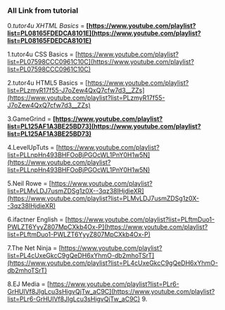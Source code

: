 ### All Link from tutorial 

0._tutor4u XHTML Basics_ = **[https://www.youtube.com/playlist?list=PL08165FDEDCA8101E](https://www.youtube.com/playlist?list=PL08165FDEDCA8101E)**

1.tutor4u CSS Basics = [https://www.youtube.com/playlist?list=PL07598CCC0961C10C](https://www.youtube.com/playlist?list=PL07598CCC0961C10C)

2.tutor4u HTML5 Basics = [https://www.youtube.com/playlist?list=PLzmyR17f55-J7oZew4QxQ7cfw7d3__ZZs](https://www.youtube.com/playlist?list=PLzmyR17f55-J7oZew4QxQ7cfw7d3__ZZs)

3.GameGrind = **[https://www.youtube.com/playlist?list=PL125AF1A3BE25BD73](https://www.youtube.com/playlist?list=PL125AF1A3BE25BD73)**

4.LevelUpTuts = [https://www.youtube.com/playlist?list=PLLnpHn493BHFOoBjPGOcWL1PnY0H1w5N](https://www.youtube.com/playlist?list=PLLnpHn493BHFOoBjPGOcWL1PnY0H1w5N)

5.Neil Rowe = [https://www.youtube.com/playlist?list=PLMvLDJ7usmZDSg1z0X--3qz38IHjdieXR](https://www.youtube.com/playlist?list=PLMvLDJ7usmZDSg1z0X--3qz38IHjdieXR)

6.ifactner English = [https://www.youtube.com/playlist?list=PLftmDuo1-PWLZT6YyyZ807MpCXkb4Ox-P](https://www.youtube.com/playlist?list=PLftmDuo1-PWLZT6YyyZ807MpCXkb4Ox-P)

7.The Net Ninja = [https://www.youtube.com/playlist?list=PL4cUxeGkcC9gQeDH6xYhmO-db2mhoTSrT](https://www.youtube.com/playlist?list=PL4cUxeGkcC9gQeDH6xYhmO-db2mhoTSrT)

8.EJ Media = [https://www.youtube.com/playlist?list=PLr6-GrHUlVf8JIgLcu3sHigvQjTw_aC9C](https://www.youtube.com/playlist?list=PLr6-GrHUlVf8JIgLcu3sHigvQjTw_aC9C)
9.
